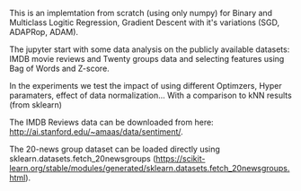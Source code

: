 
This is an implemtation from scratch (using only numpy) for Binary and Multiclass Logitic Regression, Gradient Descent with it's variations (SGD, ADAPRop, ADAM). 

The jupyter start with some data analysis on the publicly available datasets: IMDB movie reviews and Twenty groups data and selecting features using Bag of Words and Z-score.

In the experiments we test the impact of using different Optimzers, Hyper paramaters, effect of data normalization... With a comparison to kNN results (from sklearn)

The IMDB Reviews data can be downloaded from here: http://ai.stanford.edu/~amaas/data/sentiment/.

The 20-news group dataset can be loaded directly using sklearn.datasets.fetch_20newsgroups 
(https://scikit-learn.org/stable/modules/generated/sklearn.datasets.fetch_20newsgroups.html).
